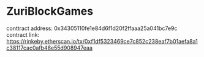 # ZuriBlockGames

conttract address: 0x34305110fe1e84d6f1d20f2ffaaa25a041bc7e9c
contract link: https://rinkeby.etherscan.io/tx/0xf1df5323469ce7c852c238eaf7b01aefa8a1c38117cac0afb48e55d908947eaa
